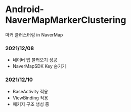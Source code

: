 # Android-NaverMapMarkerClustering
마커 클러스터링 in NaverMap

### 2021/12/08
- 네이버 맵 불러오기 성공
- NaverMapSDK Key 숨기기

### 2021/12/10
- BaseActivity 적용
- ViewBinding 적용
- 패키지 구조 생성 중
